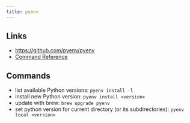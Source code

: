 ```yaml
---
title: pyenv
---
```


## Links
- https://github.com/pyenv/pyenv
- [Command Reference](https://github.com/pyenv/pyenv/blob/master/COMMANDS.md)

## Commands
- list available Python versions: `pyenv install -l`
- install new Python version: `pyenv install <version>`
- update with brew: `brew upgrade pyenv`
- set python version for current directory (or its subdirectories): `pyenv local <version>`
